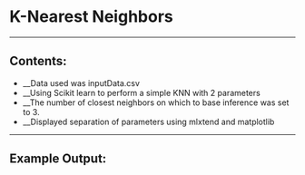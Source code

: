 # K-Nearest Neighbors

---------

## Contents:
 
 * __Data used was inputData.csv
 * __Using Scikit learn to perform a simple KNN with 2 parameters
 * __The number of closest neighbors on which to base inference was set to 3. 
 * __Displayed separation of parameters using mlxtend and matplotlib

 --------
 
 ## Example Output:
 